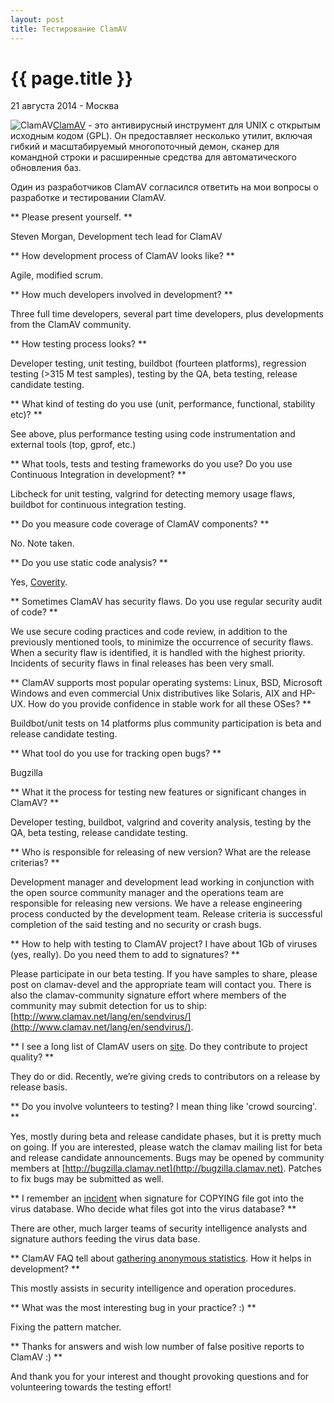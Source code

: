 ```yaml
---
layout: post
title: Тестирование ClamAV
---
```


{{ page.title }}
================

<p class="meta">21 августа 2014 - Москва</p>

<img src="http://blog.bronevichok.ru/images/logo-clamav.jpg" alt="ClamAV" style="float:left">

[ClamAV](http://www.clamav.net/lang/en/about/) -
это антивирусный инструмент для UNIX с открытым исходным кодом (GPL).
Он предоставляет несколько утилит, включая гибкий и
масштабируемый многопоточный демон, сканер для командной строки
и расширенные средства для автоматического обновления баз.

Один из разработчиков ClamAV согласился ответить на мои вопросы о разработке и тестировании ClamAV.

** Please present yourself. **

Steven Morgan, Development tech lead for ClamAV

** How development process of ClamAV looks like? **

Agile, modified scrum.

** How much developers involved in development? **

Three full time developers, several part time developers,
plus developments from the ClamAV community.

** How testing process looks? **

Developer testing, unit testing, buildbot (fourteen platforms),
regression testing (>315 M test samples), testing by the QA, beta testing, release candidate testing.

** What kind of testing do you use (unit, performance, functional, stability etc)? **

See above, plus performance testing using code instrumentation and external tools (top, gprof, etc.)

<!--
** Do you use regular testing or it is time from time testing? **

Not sure what is meant by regular testing vs. time from time testing.
-->

** What tools, tests and testing frameworks
do you use? Do you use Continuous Integration in development? **

Libcheck for unit testing, valgrind for detecting memory usage flaws,
buildbot for continuous integration testing.

** Do you measure code coverage of ClamAV components? **

No. Note taken.

** Do you use static code analysis? **

Yes, [Coverity](https://scan.coverity.com/).

** Sometimes ClamAV has security flaws. Do you use regular security audit of code? **

We use secure coding practices and code review,
in addition to the previously mentioned tools,  to minimize
the occurrence of security flaws. When a security flaw is identified,
it is handled with the highest priority. Incidents of security flaws
in final releases has been very small.

** ClamAV supports most popular operating systems:
Linux, BSD, Microsoft Windows and even commercial Unix distributives like Solaris,
AIX and HP-UX. How do you provide confidence in stable work for all these OSes? **

Buildbot/unit tests on 14 platforms plus community participation
is beta and release candidate testing.

** What tool do you use for tracking open bugs? **

Bugzilla

** What it the process for testing new features or significant changes in ClamAV? **

Developer testing, buildbot, valgrind and coverity analysis,
testing by the QA, beta testing, release candidate testing.

** Who is responsible for releasing of new version? What are the release criterias? **

Development manager and development lead working in conjunction
with the open source community manager and the operations team are responsible
for releasing new versions. We have a release engineering process conducted
by the development team. Release criteria is successful completion
of the said testing and no security or crash bugs.

** How to help with testing to ClamAV project? I have about 1Gb of viruses (yes, really).
Do you need them to add to signatures? **

Please participate in our beta testing. If you have samples to share,
please post on clamav-devel and the appropriate team will contact you.
There is also the clamav-community signature effort where members
of the community may submit detection for us to ship:
[http://www.clamav.net/lang/en/sendvirus/](http://www.clamav.net/lang/en/sendvirus/).

** I see a long list of ClamAV users on [site](http://www.clamav.net/lang/en/about/who-use-clamav/).
Do they contribute to project quality? **

They do or did. Recently, we’re giving creds to contributors on a release by release basis.

** Do you involve volunteers to testing? I mean thing like 'crowd sourcing'. **

Yes, mostly during beta and release candidate phases, but it is pretty much on going.
If you are interested, please watch the clamav mailing list
for beta and release candidate announcements. Bugs may be opened
by community members at [http://bugzilla.clamav.net](http://bugzilla.clamav.net).
Patches to fix bugs may be submitted as well.

** I remember an [incident](https://archive.fosdem.org/2006/2006/index/interviews/interviews_kojm.html)
when signature for COPYING file got into the virus database.
Who decide what files got into the virus database? **

There are other, much larger teams of security intelligence analysts
and signature authors feeding the virus data base.

** ClamAV FAQ tell about [gathering anonymous statistics](http://www.stats.clamav.net/).
How it helps in development? **

This mostly assists in security intelligence and operation procedures.

** What was the most interesting bug in your practice? :) **

Fixing the pattern matcher.

** Thanks for answers and wish low number of false positive reports to ClamAV :) **

And thank you for your interest and thought provoking questions
and for volunteering towards the testing effort!
